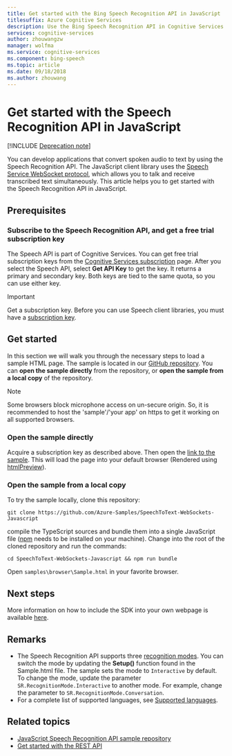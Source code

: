 ```yaml
---
title: Get started with the Bing Speech Recognition API in JavaScript | Microsoft Docs
titlesuffix: Azure Cognitive Services
description: Use the Bing Speech Recognition API in Cognitive Services to develop applications that continuously convert spoken audio to text.
services: cognitive-services
author: zhouwangzw
manager: wolfma
ms.service: cognitive-services
ms.component: bing-speech
ms.topic: article
ms.date: 09/18/2018
ms.author: zhouwang
---
```

# Get started with the Speech Recognition API in JavaScript

[!INCLUDE [Deprecation note](../../../../includes/cognitive-services-bing-speech-api-deprecation-note.md)]

You can develop applications that convert spoken audio to text by using the Speech Recognition API. The JavaScript client library uses the [Speech Service WebSocket protocol](../API-Reference-REST/websocketprotocol.md), which allows you to talk and receive transcribed text simultaneously. This article helps you to get started with the Speech Recognition API in JavaScript.

## Prerequisites

### Subscribe to the Speech Recognition API, and get a free trial subscription key

The Speech API is part of Cognitive Services. You can get free trial subscription keys from the [Cognitive Services subscription](https://azure.microsoft.com/try/cognitive-services/) page. After you select the Speech API, select **Get API Key** to get the key. It returns a primary and secondary key. Both keys are tied to the same quota, so you can use either key.

> [!IMPORTANT]
> Get a subscription key. Before you can use Speech client libraries, you must have a [subscription key](https://azure.microsoft.com/try/cognitive-services/).

## Get started

In this section we will walk you through the necessary steps to load a sample HTML page. The sample is located in our [GitHub repository](https://github.com/Azure-Samples/SpeechToText-WebSockets-Javascript). You can **open the sample directly** from the repository, or **open the sample from a local copy** of the repository.

> [!NOTE]
> Some browsers block microphone access on un-secure origin. So, it is recommended to host the 'sample'/'your app' on https to get it working on all supported browsers.

### Open the sample directly

Acquire a subscription key as described above. Then open the [link to the sample](https://htmlpreview.github.io/?https://github.com/Azure-Samples/SpeechToText-WebSockets-Javascript/blob/preview/samples/browser/Sample.html). This will load the page into your default browser (Rendered using [htmlPreview](https://github.com/htmlpreview/htmlpreview.github.com)).

### Open the sample from a local copy

To try the sample locally, clone this repository:

```
git clone https://github.com/Azure-Samples/SpeechToText-WebSockets-Javascript
```

compile the TypeScript sources and bundle them into a single JavaScript file ([npm](https://www.npmjs.com/) needs to be installed on your machine). Change into the root of the cloned repository and run the commands:

```
cd SpeechToText-WebSockets-Javascript && npm run bundle
```

Open `samples\browser\Sample.html` in your favorite browser.

## Next steps

More information on how to include the SDK into your own webpage is available [here](https://github.com/Azure-Samples/SpeechToText-WebSockets-Javascript).

## Remarks

- The Speech Recognition API supports three [recognition modes](../concepts.md#recognition-modes). You can switch the mode by updating the **Setup()** function found in the Sample.html file. The sample sets the mode to `Interactive` by default. To change the mode, update the parameter `SR.RecognitionMode.Interactive` to another mode. For example, change the parameter to `SR.RecognitionMode.Conversation`.
- For a complete list of supported languages, see [Supported languages](../API-Reference-REST/supportedlanguages.md).

## Related topics

- [JavaScript Speech Recognition API sample repository](https://github.com/Azure-Samples/SpeechToText-WebSockets-Javascript)
- [Get started with the REST API](GetStartedREST.md)
